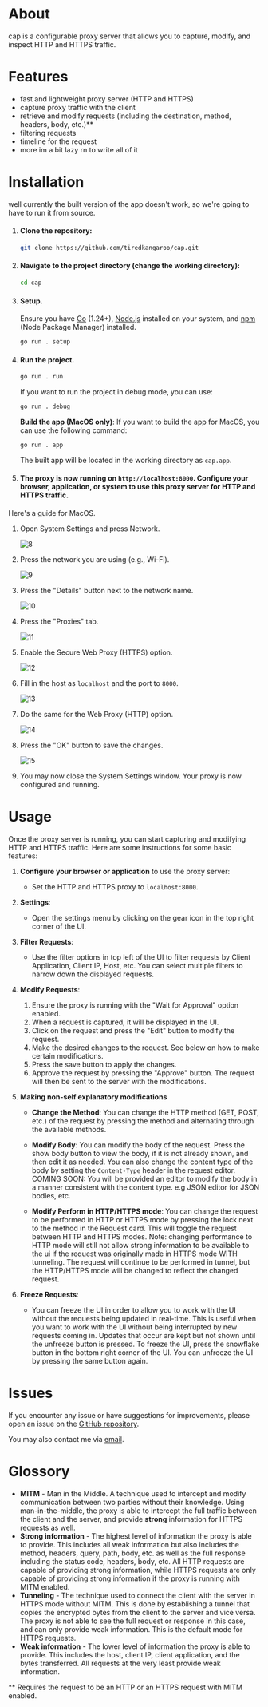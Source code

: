 # About

cap is a configurable proxy server that allows you to capture, modify, and inspect HTTP and HTTPS traffic.

# Features

- fast and lightweight proxy server (HTTP and HTTPS)
- capture proxy traffic with the client
- retrieve and modify requests (including the destination, method, headers, body, etc.)\*\*
- filtering requests
- timeline for the request
- more im a bit lazy rn to write all of it

# Installation

well currently the built version of the app doesn't work, so we're going to have to run it from source.

1. #### Clone the repository:

   ```bash
   git clone https://github.com/tiredkangaroo/cap.git
   ```

2. #### Navigate to the project directory (change the working directory):
   ```bash
   cd cap
   ```
3. #### Setup.
   Ensure you have [Go](https://go.dev/doc/install) (1.24+), [Node.js](https://nodejs.org/) installed on your system, and [npm](https://www.npmjs.com/get-npm) (Node Package Manager) installed.
   ```bash
   go run . setup
   ```
4. #### Run the project.

   ```bash
   go run . run
   ```

   If you want to run the project in debug mode, you can use:

   ```bash
   go run . debug
   ```

   **Build the app (MacOS only)**: If you want to build the app for MacOS, you can use the following command:

   ```bash
   go run . app
   ```

   The built app will be located in the working directory as `cap.app`.

5. #### The proxy is now running on `http://localhost:8000`. Configure your browser, application, or system to use this proxy server for HTTP and HTTPS traffic.

Here's a guide for MacOS.

1. Open System Settings and press Network.

   ![8](https://raw.githubusercontent.com/tiredkangaroo/cap/refs/heads/main/screenshots/8.png)

2. Press the network you are using (e.g., Wi-Fi).

   ![9](https://raw.githubusercontent.com/tiredkangaroo/cap/refs/heads/main/screenshots/9.png)

3. Press the "Details" button next to the network name.

   ![10](https://raw.githubusercontent.com/tiredkangaroo/cap/refs/heads/main/screenshots/10.png)

4. Press the "Proxies" tab.

   ![11](https://raw.githubusercontent.com/tiredkangaroo/cap/refs/heads/main/screenshots/11.png)

5. Enable the Secure Web Proxy (HTTPS) option.

   ![12](https://raw.githubusercontent.com/tiredkangaroo/cap/refs/heads/main/screenshots/12.png)

6. Fill in the host as `localhost` and the port to `8000`.

   ![13](https://raw.githubusercontent.com/tiredkangaroo/cap/refs/heads/main/screenshots/13.png)

7. Do the same for the Web Proxy (HTTP) option.

   ![14](https://raw.githubusercontent.com/tiredkangaroo/cap/refs/heads/main/screenshots/14.png)

8. Press the "OK" button to save the changes.

   ![15](https://raw.githubusercontent.com/tiredkangaroo/cap/refs/heads/main/screenshots/15.png)

9. You may now close the System Settings window. Your proxy is now configured and running.

# Usage

Once the proxy server is running, you can start capturing and modifying HTTP and HTTPS traffic. Here are some instructions for some basic features:

1. **Configure your browser or application** to use the proxy server:

   - Set the HTTP and HTTPS proxy to `localhost:8000`.

2. **Settings**:
   - Open the settings menu by clicking on the gear icon in the top right corner of the UI.
3. **Filter Requests**:

   - Use the filter options in top left of the UI to filter requests by Client Application, Client IP, Host, etc. You can select multiple filters to narrow down the displayed requests.

4. **Modify Requests**:

   1. Ensure the proxy is running with the "Wait for Approval" option enabled.
   2. When a request is captured, it will be displayed in the UI.
   3. Click on the request and press the "Edit" button to modify the request.
   4. Make the desired changes to the request. See below on how to make certain modifications.
   5. Press the save button to apply the changes.
   6. Approve the request by pressing the "Approve" button. The request will then be sent to the server with the modifications.

5. **Making non-self explanatory modifications**

   - **Change the Method**: You can change the HTTP method (GET, POST, etc.) of the request by pressing the method and alternating through the available methods.

   - **Modify Body**: You can modify the body of the request. Press the show body button to view the body, if it is not already shown, and then edit it as needed. You can also change the content type of the body by setting the `Content-Type` header in the request editor. COMING SOON: You will be provided an editor to modify the body in a manner consistent with the content type. e.g JSON editor for JSON bodies, etc.

   - **Modify Perform in HTTP/HTTPS mode**: You can change the request to be performed in HTTP or HTTPS mode by pressing the lock next to the method in the Request card. This will toggle the request between HTTP and HTTPS modes. Note: changing performance to HTTP mode will still not allow strong information to be available to the ui if the request was originally made in HTTPS mode WITH tunneling. The request will continue to be performed in tunnel, but the HTTP/HTTPS mode will be changed to reflect the changed request.

6. **Freeze Requests**:
   - You can freeze the UI in order to allow you to work with the UI without the requests being updated in real-time. This is useful when you want to work with the UI without being interrupted by new requests coming in. Updates that occur are kept but not shown until the unfreeze button is pressed. To freeze the UI, press the snowflake button in the bottom right corner of the UI. You can unfreeze the UI by pressing the same button again.

# Issues

If you encounter any issue or have suggestions for improvements, please open an issue on the [GitHub repository](https://tiredkangaroo.github.io/cap/issues).

You may also contact me via [email](mailto:ajinest6@gmail.com).

# Glossory

- **MITM** - Man in the Middle. A technique used to intercept and modify communication between two parties without their knowledge. Using man-in-the-middle, the proxy is able to intercept the full traffic between the client and the server, and provide **strong** information for HTTPS requests as well.
- **Strong information** - The highest level of information the proxy is able to provide. This includes all weak information but also includes the method, headers, query, path, body, etc. as well as the full response including the status code, headers, body, etc. All HTTP requests are capable of providing strong information, while HTTPS requests are only capable of providing strong information if the proxy is running with MITM enabled.
- **Tunneling** - The technique used to connect the client with the server in HTTPS mode without MITM. This is done by establishing a tunnel that copies the encrypted bytes from the client to the server and vice versa. The proxy is not able to see the full request or response in this case, and can only provide weak information. This is the default mode for HTTPS requests.
- **Weak information** - The lower level of information the proxy is able to provide. This includes the host, client IP, client application, and the bytes transferred. All requests at the very least provide weak information.

\*\* Requires the request to be an HTTP or an HTTPS request with MITM enabled.
